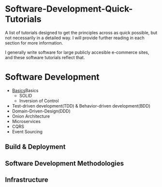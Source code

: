 # Software-Development-Quick-Tutorials
A list of tutorials designed to get the principles across as quick possible, but not necessarily in a detailed way. I will provide further reading in each section for more information.

I generally write software for large publicly accesible e-commerce sites, and these software tutorials reflect that.

# Software Development
* [Basics](Basics/Introduction.md)Basics
  * SOLID
  * Inversion of Control
* Test-driven development(TDD) & Behavior-driven development(BDD)
* Domain-Driven-Design(DDD)
* Onion Architecture
* Microservices
* CQRS
* Event Sourcing
  
## Build & Deployment


## Software Development Methodologies

## Infrastructure
 
